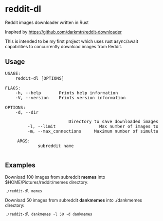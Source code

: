 # reddit-dl
Reddit images downloader written in Rust

Inspired by https://github.com/darkmtr/reddit-downloader

This is intended to be my first project which uses rust async/await capabilities to concurrently download images from Reddit.

## Usage
<pre>
USAGE:
    reddit-dl [OPTIONS] <subreddit>

FLAGS:
    -h, --help       Prints help information
    -V, --version    Prints version information

OPTIONS:
    -d, --dir <DIR>                    Directory to save downloaded images (default is $HOME/Pictures/reddit)
    -l, --limit <LIMIT>                Max number of images to download (defaults to 50)
    -m, --max_connections <MAXCONN>    Maximum number of simultaneous downloads (defaults to 10)

ARGS:
    <subreddit>    subreddit name
</pre>

## Examples

Download 100 images from subreddit **memes** into $HOME/Pictures/reddit/memes directory:

`./reddit-dl memes`

Download 50 images from subreddit **dankmemes** into ./dankmemes directory:

`./reddit-dl dankmemes -l 50 -d dankmemes`
